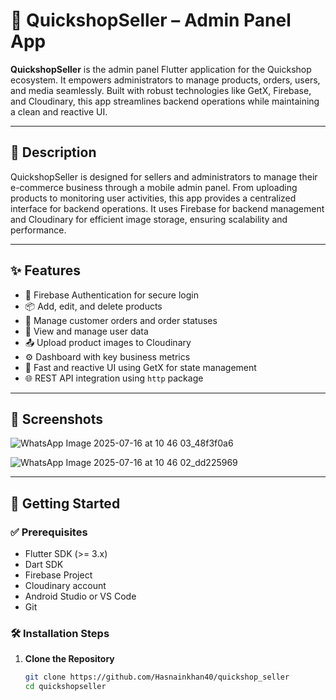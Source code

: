 # 🚀 QuickshopSeller – Admin Panel App

**QuickshopSeller** is the admin panel Flutter application for the Quickshop ecosystem. It empowers administrators to manage products, orders, users, and media seamlessly. Built with robust technologies like GetX, Firebase, and Cloudinary, this app streamlines backend operations while maintaining a clean and reactive UI.

---

## 📱 Description

QuickshopSeller is designed for sellers and administrators to manage their e-commerce business through a mobile admin panel. From uploading products to monitoring user activities, this app provides a centralized interface for backend operations. It uses Firebase for backend management and Cloudinary for efficient image storage, ensuring scalability and performance.

---

## ✨ Features

- 🔐 Firebase Authentication for secure login
- 📦 Add, edit, and delete products
- 🛒 Manage customer orders and order statuses
- 👤 View and manage user data
- 📤 Upload product images to Cloudinary
- ⚙️ Dashboard with key business metrics
- 🚀 Fast and reactive UI using GetX for state management
- 🌐 REST API integration using `http` package

---

## 📸 Screenshots
![WhatsApp Image 2025-07-16 at 10 46 03_48f3f0a6](https://github.com/user-attachments/assets/4aec977c-5cf4-4afe-a5a1-90527b8ab27c)

![WhatsApp Image 2025-07-16 at 10 46 02_dd225969](https://github.com/user-attachments/assets/3cc6df1f-3696-4614-8c73-bc329c309b8f)


---

## 🚀 Getting Started

### ✅ Prerequisites

- Flutter SDK (>= 3.x)
- Dart SDK
- Firebase Project
- Cloudinary account
- Android Studio or VS Code
- Git

### 🛠 Installation Steps

1. **Clone the Repository**
   ```bash
   git clone https://github.com/Hasnainkhan40/quickshop_seller
   cd quickshopseller

